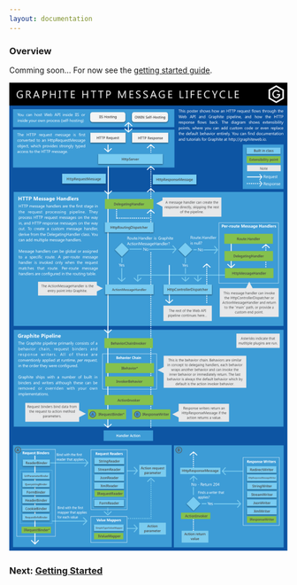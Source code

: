 ```yaml
---
layout: documentation
---
```


### Overview

Comming soon... For now see the [getting started guide](getting-started).

[![Architecture](img/pipeline.png)](img/architecture.png)

### Next: [Getting Started](getting-started)